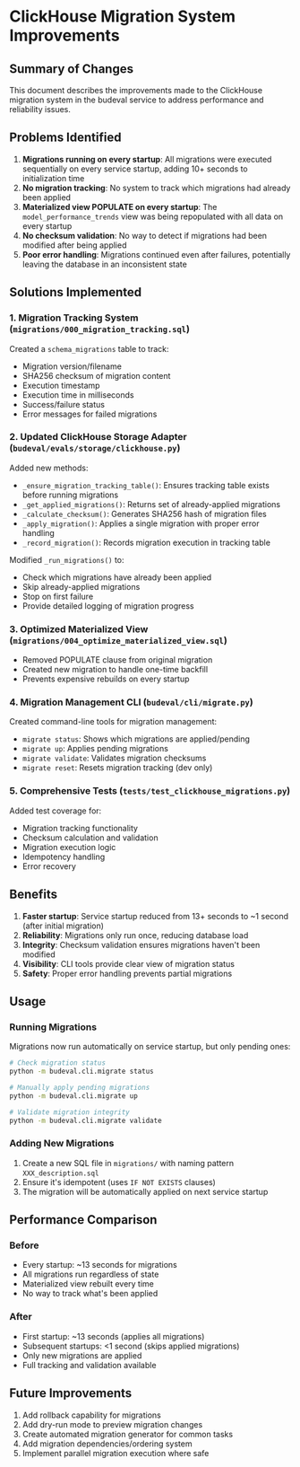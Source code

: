 # ClickHouse Migration System Improvements

## Summary of Changes

This document describes the improvements made to the ClickHouse migration system in the budeval service to address performance and reliability issues.

## Problems Identified

1. **Migrations running on every startup**: All migrations were executed sequentially on every service startup, adding 10+ seconds to initialization time
2. **No migration tracking**: No system to track which migrations had already been applied
3. **Materialized view POPULATE on every startup**: The `model_performance_trends` view was being repopulated with all data on every startup
4. **No checksum validation**: No way to detect if migrations had been modified after being applied
5. **Poor error handling**: Migrations continued even after failures, potentially leaving the database in an inconsistent state

## Solutions Implemented

### 1. Migration Tracking System (`migrations/000_migration_tracking.sql`)

Created a `schema_migrations` table to track:
- Migration version/filename
- SHA256 checksum of migration content
- Execution timestamp
- Execution time in milliseconds
- Success/failure status
- Error messages for failed migrations

### 2. Updated ClickHouse Storage Adapter (`budeval/evals/storage/clickhouse.py`)

Added new methods:
- `_ensure_migration_tracking_table()`: Ensures tracking table exists before running migrations
- `_get_applied_migrations()`: Returns set of already-applied migrations
- `_calculate_checksum()`: Generates SHA256 hash of migration files
- `_apply_migration()`: Applies a single migration with proper error handling
- `_record_migration()`: Records migration execution in tracking table

Modified `_run_migrations()` to:
- Check which migrations have already been applied
- Skip already-applied migrations
- Stop on first failure
- Provide detailed logging of migration progress

### 3. Optimized Materialized View (`migrations/004_optimize_materialized_view.sql`)

- Removed POPULATE clause from original migration
- Created new migration to handle one-time backfill
- Prevents expensive rebuilds on every startup

### 4. Migration Management CLI (`budeval/cli/migrate.py`)

Created command-line tools for migration management:
- `migrate status`: Shows which migrations are applied/pending
- `migrate up`: Applies pending migrations
- `migrate validate`: Validates migration checksums
- `migrate reset`: Resets migration tracking (dev only)

### 5. Comprehensive Tests (`tests/test_clickhouse_migrations.py`)

Added test coverage for:
- Migration tracking functionality
- Checksum calculation and validation
- Migration execution logic
- Idempotency handling
- Error recovery

## Benefits

1. **Faster startup**: Service startup reduced from 13+ seconds to ~1 second (after initial migration)
2. **Reliability**: Migrations only run once, reducing database load
3. **Integrity**: Checksum validation ensures migrations haven't been modified
4. **Visibility**: CLI tools provide clear view of migration status
5. **Safety**: Proper error handling prevents partial migrations

## Usage

### Running Migrations

Migrations now run automatically on service startup, but only pending ones:

```bash
# Check migration status
python -m budeval.cli.migrate status

# Manually apply pending migrations
python -m budeval.cli.migrate up

# Validate migration integrity
python -m budeval.cli.migrate validate
```

### Adding New Migrations

1. Create a new SQL file in `migrations/` with naming pattern `XXX_description.sql`
2. Ensure it's idempotent (uses `IF NOT EXISTS` clauses)
3. The migration will be automatically applied on next service startup

## Performance Comparison

### Before
- Every startup: ~13 seconds for migrations
- All migrations run regardless of state
- Materialized view rebuilt every time
- No way to track what's been applied

### After
- First startup: ~13 seconds (applies all migrations)
- Subsequent startups: <1 second (skips applied migrations)
- Only new migrations are applied
- Full tracking and validation available

## Future Improvements

1. Add rollback capability for migrations
2. Add dry-run mode to preview migration changes
3. Create automated migration generator for common tasks
4. Add migration dependencies/ordering system
5. Implement parallel migration execution where safe
